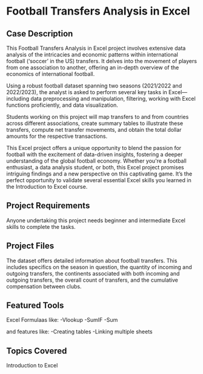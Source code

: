 # Football Transfers Analysis in Excel

## Case Description
This Football Transfers Analysis in Excel project involves extensive data analysis of the intricacies and economic patterns within international football (‘soccer’ in the US) transfers. It delves into the movement of players from one association to another, offering an in-depth overview of the economics of international football.

Using a robust football dataset spanning two seasons (2021/2022 and 2022/2023), the analyst is asked to perform several key tasks in Excel—including data preprocessing and manipulation, filtering, working with Excel functions proficiently, and data visualization.

Students working on this project will map transfers to and from countries across different associations, create summary tables to illustrate these transfers, compute net transfer movements, and obtain the total dollar amounts for the respective transactions.

This Excel project offers a unique opportunity to blend the passion for football with the excitement of data-driven insights, fostering a deeper understanding of the global football economy. Whether you're a football enthusiast, a data analysis student, or both, this Excel project promises intriguing findings and a new perspective on this captivating game. It’s the perfect opportunity to validate several essential Excel skills you learned in the Introduction to Excel course.

## Project Requirements
Anyone undertaking this project needs beginner and intermediate Excel skills to complete the tasks.

## Project Files
The dataset offers detailed information about football transfers. This includes specifics on the season in question, the quantity of incoming and outgoing transfers, the continents associated with both incoming and outgoing transfers, the overall count of transfers, and the cumulative compensation between clubs.

## Featured Tools
Excel Formulaas like:
-Vlookup
-SumIF
-Sum

and features like:
-Creating tables
-Linking multiple sheets

## Topics Covered
Introduction to Excel
